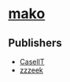 # [mako](https://pypi.org/project/mako)



## Publishers
- [CaselIT](https://pypi.org/user/CaselIT)
- [zzzeek](https://pypi.org/user/zzzeek)


